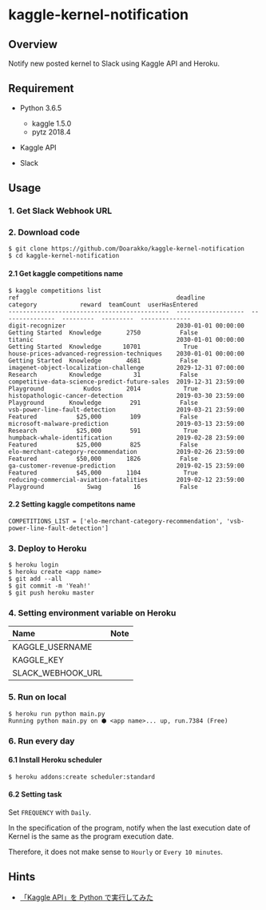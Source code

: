 # kaggle-kernel-notification
## Overview
Notify new posted kernel to Slack using Kaggle API and Heroku.

## Requirement
- Python 3.6.5
    - kaggle 1.5.0
    - pytz 2018.4

- Kaggle API
- Slack

## Usage
### 1. Get Slack Webhook URL

### 2. Download code

```
$ git clone https://github.com/Doarakko/kaggle-kernel-notification
$ cd kaggle-kernel-notification
```

#### 2.1 Get kaggle competitions name
```
$ kaggle competitions list
ref                                            deadline             category            reward  teamCount  userHasEntered
---------------------------------------------  -------------------  ---------------  ---------  ---------  --------------
digit-recognizer                               2030-01-01 00:00:00  Getting Started  Knowledge       2750           False
titanic                                        2030-01-01 00:00:00  Getting Started  Knowledge      10701            True
house-prices-advanced-regression-techniques    2030-01-01 00:00:00  Getting Started  Knowledge       4681           False
imagenet-object-localization-challenge         2029-12-31 07:00:00  Research         Knowledge         31           False
competitive-data-science-predict-future-sales  2019-12-31 23:59:00  Playground           Kudos       2014            True
histopathologic-cancer-detection               2019-03-30 23:59:00  Playground       Knowledge        291           False
vsb-power-line-fault-detection                 2019-03-21 23:59:00  Featured           $25,000        109           False
microsoft-malware-prediction                   2019-03-13 23:59:00  Research           $25,000        591            True
humpback-whale-identification                  2019-02-28 23:59:00  Featured           $25,000        825           False
elo-merchant-category-recommendation           2019-02-26 23:59:00  Featured           $50,000       1826           False
ga-customer-revenue-prediction                 2019-02-15 23:59:00  Featured           $45,000       1104            True
reducing-commercial-aviation-fatalities        2019-02-12 23:59:00  Playground            Swag         16           False
```

#### 2.2 Setting kaggle competitons name
```
COMPETITIONS_LIST = ['elo-merchant-category-recommendation', 'vsb-power-line-fault-detection']
```

### 3. Deploy to Heroku
```
$ heroku login
$ heroku create <app name>
$ git add --all
$ git commit -m 'Yeah!'
$ git push heroku master
```
### 4. Setting environment variable on Heroku

|Name|Note|
|:--|:--|
|KAGGLE_USERNAME||
|KAGGLE_KEY||
|SLACK_WEBHOOK_URL||

### 5. Run on local

```
$ heroku run python main.py
Running python main.py on ⬢ <app name>... up, run.7384 (Free)
```

### 6. Run every day
#### 6.1 Install Heroku scheduler
```
$ heroku addons:create scheduler:standard
```

#### 6.2 Setting task
Set `FREQUENCY` with `Daily`.

In the specification of the program, notify when the last execution date of Kernel is the same as the program execution date.

Therefore, it does not make sense to `Hourly` or `Every 10 minutes`.

## Hints
- [「Kaggle API」を Python で実行してみた](https://doarakko.hatenablog.com/entry/kaggle_api_in_python) 